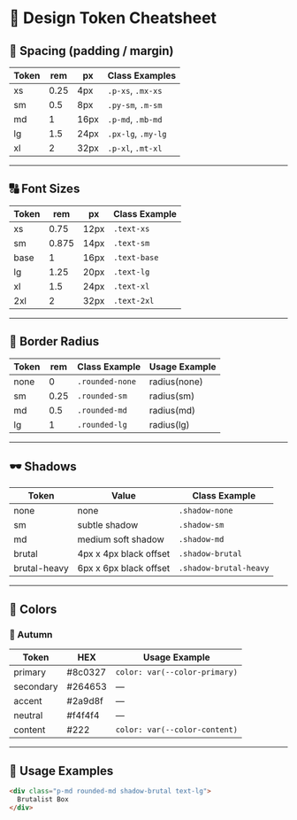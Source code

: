 # 🧩 Design Token Cheatsheet

## 📏 Spacing (padding / margin)
| Token | rem  | px  | Class Examples        |
|-------|------|-----|------------------------|
| xs    | 0.25 | 4px | `.p-xs`, `.mx-xs`      |
| sm    | 0.5  | 8px | `.py-sm`, `.m-sm`      |
| md    | 1    | 16px| `.p-md`, `.mb-md`      |
| lg    | 1.5  | 24px| `.px-lg`, `.my-lg`     |
| xl    | 2    | 32px| `.p-xl`, `.mt-xl`      |

---

## 🔠 Font Sizes
| Token | rem   | px   | Class Example   |
|-------|-------|------|-----------------|
| xs    | 0.75  | 12px | `.text-xs`      |
| sm    | 0.875 | 14px | `.text-sm`      |
| base  | 1     | 16px | `.text-base`    |
| lg    | 1.25  | 20px | `.text-lg`      |
| xl    | 1.5   | 24px | `.text-xl`      |
| 2xl   | 2     | 32px | `.text-2xl`     |

---

## 🧱 Border Radius
| Token | rem   | Class Example     | Usage Example |
|-------|-------|-------------------|---------------|
| none  | 0     | `.rounded-none`   | radius(none)  |
| sm    | 0.25  | `.rounded-sm`     | radius(sm)    |
| md    | 0.5   | `.rounded-md`     | radius(md)    |
| lg    | 1     | `.rounded-lg`     | radius(lg)    |

---

## 🕶 Shadows
| Token         | Value                     | Class Example         |
|---------------|---------------------------|------------------------|
| none          | none                      | `.shadow-none`        |
| sm            | subtle shadow             | `.shadow-sm`          |
| md            | medium soft shadow        | `.shadow-md`          |
| brutal        | 4px x 4px black offset    | `.shadow-brutal`      |
| brutal-heavy  | 6px x 6px black offset    | `.shadow-brutal-heavy`|

---

## 🎨 Colors
### 🍁 Autumn
| Token     | HEX       | Usage Example           |
|-----------|-----------|-------------------------|
| primary   | #8c0327 | `color: var(--color-primary)` |
| secondary | #264653 | —                       |
| accent    | #2a9d8f | —                       |
| neutral   | #f4f4f4 | —                       |
| content   | #222      | `color: var(--color-content)` |

---

## 🧠 Usage Examples

```html
<div class="p-md rounded-md shadow-brutal text-lg">
  Brutalist Box
</div>
